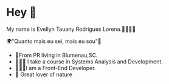 # Hey 👋

My name is Evellyn Tauany Rodrigues Lorena.🙋‍♀️🏳️‍🌈

  🌍"Quanto mais eu sei, mais eu sou"💪


- 📌From PR living in Blumenau,SC.
- 👨🏼‍🎓 I take a course in Systems Analysis and Development.
- 👩🏻‍💻I am a Front-End Developer.
- 🍃 Great lover of nature

